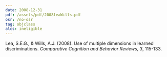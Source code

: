 ```yaml
---
date: 2008-12-31
pdf: /assets/pdf/2008leaWills.pdf
osr: /no-osr
tag: objclass
alcs: ineligible
---
```


Lea, S.E.G., & Wills, A.J. (2008). Use of multiple dimensions in learned discriminations. _Comparative Cognition and Behavior Reviews, 3_, 115-133.



